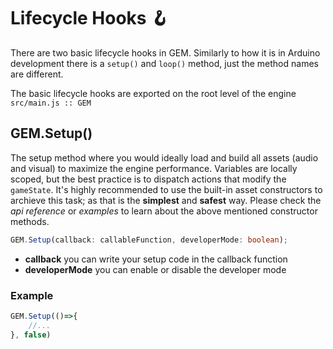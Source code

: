 # Lifecycle Hooks 🪝

There are two basic lifecycle hooks in GEM. Similarly to how it is in Arduino development there is a `setup()` and `loop()` method, just the method names are different.

The basic lifecycle hooks are exported on the root level of the engine `src/main.js :: GEM`

## GEM.Setup()

The setup method where you would ideally load and build all assets (audio and visual) to maximize the engine performance. Variables are locally scoped, but the best practice is to dispatch actions that modify the `gameState`. It's highly recommended to use the built-in asset constructors to archieve this task; as that is the **simplest** and **safest** way. Please check the _api reference_ or _examples_ to learn about the above mentioned constructor methods.


```typescript
GEM.Setup(callback: callableFunction, developerMode: boolean);
```

- **callback** you can write your setup code in the callback function
- **developerMode** you can enable or disable the developer mode

### Example

```typescript
GEM.Setup(()=>{
    //...
}, false)
```
